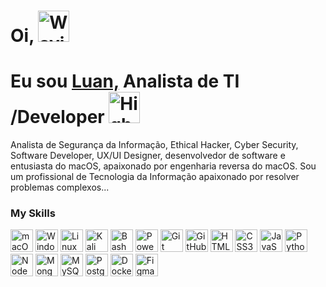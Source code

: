 # Oi, <img src="https://raw.githubusercontent.com/Tarikul-Islam-Anik/Animated-Fluent-Emojis/master/Emojis/Hand%20gestures/Waving%20Hand%20Light%20Skin%20Tone.png" alt="Waving Hand Light Skin Tone" width="50" height="50" />
# Eu sou [Luan,](https://luananalistadeti.netlify.app/) Analista de TI /Developer <img src="https://raw.githubusercontent.com/Tarikul-Islam-Anik/Animated-Fluent-Emojis/master/Emojis/Travel%20and%20places/High%20Voltage.png" alt="High Voltage" width="50" height="50" />
Analista de Segurança da Informação, Ethical Hacker, Cyber Security, Software Developer,
UX/UI Designer, desenvolvedor de software e entusiasta do macOS, apaixonado por engenharia reversa do macOS.
Sou um profissional de Tecnologia da Informação apaixonado por resolver problemas complexos...

### My Skills

<p align="left">
<a href="#" target="_blank" rel="noreferrer"><img src="https://cdn1.iconfinder.com/data/icons/smallicons-logotypes/32/apple-512.png" width="36" height="36" alt="macOS" /></a>
<a href="#" target="_blank" rel="noreferrer"><img src="https://preview.redd.it/sudz5o3s1vn91.png?width=1080&format=png&auto=webp&s=27107d9d26f3b82ee00f53becd873b7bef881744" width="36" height="36" alt="Windows 11" /></a>
<a href="#" target="_blank" rel="noreferrer"><img src="https://upload.wikimedia.org/wikipedia/commons/thumb/3/35/Tux.svg/512px-Tux.svg.png" width="36" height="36" alt="Linux" /></a>
<a href="#" target="_blank" rel="noreferrer"><img src="https://seeklogo.com/images/K/kali-linux-logo-AED181186E-seeklogo.com.png" width="36" height="36" alt="Kali Linux" /></a>
<a href="#" target="_blank" rel="noreferrer"><img src="https://bashlogo.com/img/symbol/png/full_colored_light.png" width="36" height="36" alt="Bash" /></a>
<a href="#" target="_blank" rel="noreferrer"><img src="https://upload.wikimedia.org/wikipedia/commons/2/2f/PowerShell_5.0_icon.png" width="36" height="36" alt="PowerShell" /></a>
<a href="#" target="_blank" rel="noreferrer"><img src="https://raw.githubusercontent.com/danielcranney/readme-generator/main/public/icons/skills/git-colored.svg" width="36" height="36" alt="Git" /></a>
<a href="#" target="_blank" rel="noreferrer"><img src="https://cdn.icon-icons.com/icons2/3685/PNG/512/github_logo_icon_229278.png" width="36" height="36" alt="GitHub" /></a>
<a href="#" target="_blank" rel="noreferrer"><img src="https://cdn1.iconfinder.com/data/icons/programing-development-7/24/html_html5_web_programing_developer-512.png" width="36" height="36" alt="HTML5" /></a>
<a href="#" target="_blank" rel="noreferrer"><img src="https://upload.wikimedia.org/wikipedia/commons/thumb/6/62/CSS3_logo.svg/2048px-CSS3_logo.svg.png" width="36" height="36" alt="CSS3" /></a>
<a href="#" target="_blank" rel="noreferrer"><img src="https://raw.githubusercontent.com/danielcranney/readme-generator/main/public/icons/skills/javascript-colored.svg" width="36" height="36" alt="JavaScript" /></a>
<a href="#" target="_blank" rel="noreferrer"><img src="https://raw.githubusercontent.com/danielcranney/readme-generator/main/public/icons/skills/python-colored.svg" width="36" height="36" alt="Python" /></a>
<a href="#" rel="noreferrer"><img src="https://raw.githubusercontent.com/danielcranney/readme-generator/main/public/icons/skills/nodejs-colored.svg" width="36" height="36" alt="NodeJS" /></a>
<a href="#" rel="noreferrer"><img src="https://www.svgrepo.com/show/331488/mongodb.svg" width="36" height="36" alt="MongoDB" /></a>
<a href="#" target="_blank" rel="noreferrer"><img src="https://utho.com/assets/media/icons/mySql-icon.svg" width="36" height="36" alt="MySQL" /></a>
<a href="#" rel="noreferrer"><img src="https://upload.wikimedia.org/wikipedia/commons/thumb/2/29/Postgresql_elephant.svg/1200px-Postgresql_elephant.svg.png" width="36" height="36" alt="PostgreSQL" /></a>
<a href="#" target="_blank" rel="noreferrer"><img src="https://raw.githubusercontent.com/danielcranney/readme-generator/main/public/icons/skills/docker-colored.svg" width="36" height="36" alt="Docker" /></a>
<a href="#" target="_blank" rel="noreferrer"><img src="https://raw.githubusercontent.com/danielcranney/readme-generator/main/public/icons/skills/figma-colored.svg" width="36" height="36" alt="Figma" /></a>
</p>


<!--
**EntusiastadomacOS/EntusiastadomacOS** is a ✨ _special_ ✨ repository because its `README.md` (this file) appears on your GitHub profile.

Here are some ideas to get you started:

- 🔭 I’m currently working on ...
- 🌱 I’m currently learning ...
- 👯 I’m looking to collaborate on ...
- 🤔 I’m looking for help with ...
- 💬 Ask me about ...
- 📫 How to reach me: ...
- 😄 Pronouns: ...
- ⚡ Fun fact: ...
-->
